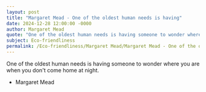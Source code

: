 ```yaml
---
layout: post
title: "Margaret Mead - One of the oldest human needs is having"
date: 2024-12-28 12:00:00 -0000
author: Margaret Mead
quote: "One of the oldest human needs is having someone to wonder where you are when you don't come home at night."
subject: Eco-friendliness
permalink: /Eco-friendliness/Margaret Mead/Margaret Mead - One of the oldest human needs is having
---
```


One of the oldest human needs is having someone to wonder where you are when you don't come home at night.

- Margaret Mead
